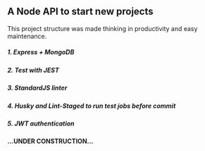 ## A Node API to start new projects

This project structure was made thinking in productivity and easy maintenance.

##### 1. Express + MongoDB
##### 2. Test with JEST
##### 3. StandardJS linter
##### 4. Husky and Lint-Staged to run test jobs before commit
##### 5. JWT authentication

#### ...UNDER CONSTRUCTION...